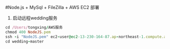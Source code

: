 #Node.js + MySql + FileZilla + AWS EC2 部署


1. 启动远程wedding服务
```ruby
cd /Users/tongxing/AWS服务
chmod 400 NodeJS.pem
ssh -i "NodeJS.pem" ec2-user@ec2-13-230-164-87.ap-northeast-1.compute.amazonaws.com
cd wedding-master
```
